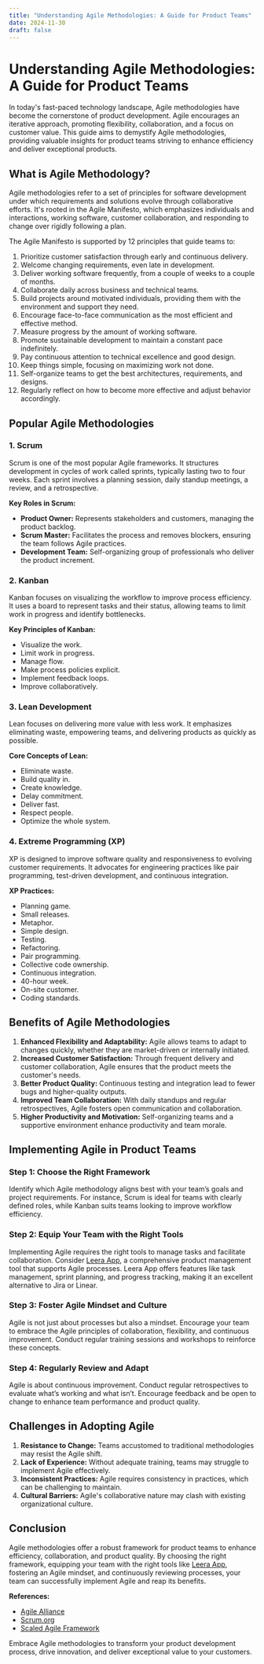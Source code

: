 ```yaml
---
title: "Understanding Agile Methodologies: A Guide for Product Teams"
date: 2024-11-30
draft: false
---
```

# Understanding Agile Methodologies: A Guide for Product Teams

In today's fast-paced technology landscape, Agile methodologies have become the cornerstone of product development. Agile encourages an iterative approach, promoting flexibility, collaboration, and a focus on customer value. This guide aims to demystify Agile methodologies, providing valuable insights for product teams striving to enhance efficiency and deliver exceptional products.

## What is Agile Methodology?

Agile methodologies refer to a set of principles for software development under which requirements and solutions evolve through collaborative efforts. It's rooted in the Agile Manifesto, which emphasizes individuals and interactions, working software, customer collaboration, and responding to change over rigidly following a plan.

The Agile Manifesto is supported by 12 principles that guide teams to:

1. Prioritize customer satisfaction through early and continuous delivery.
2. Welcome changing requirements, even late in development.
3. Deliver working software frequently, from a couple of weeks to a couple of months.
4. Collaborate daily across business and technical teams.
5. Build projects around motivated individuals, providing them with the environment and support they need.
6. Encourage face-to-face communication as the most efficient and effective method.
7. Measure progress by the amount of working software.
8. Promote sustainable development to maintain a constant pace indefinitely.
9. Pay continuous attention to technical excellence and good design.
10. Keep things simple, focusing on maximizing work not done.
11. Self-organize teams to get the best architectures, requirements, and designs.
12. Regularly reflect on how to become more effective and adjust behavior accordingly.

## Popular Agile Methodologies

### 1. Scrum

Scrum is one of the most popular Agile frameworks. It structures development in cycles of work called sprints, typically lasting two to four weeks. Each sprint involves a planning session, daily standup meetings, a review, and a retrospective.

**Key Roles in Scrum:**
- **Product Owner:** Represents stakeholders and customers, managing the product backlog.
- **Scrum Master:** Facilitates the process and removes blockers, ensuring the team follows Agile practices.
- **Development Team:** Self-organizing group of professionals who deliver the product increment.

### 2. Kanban

Kanban focuses on visualizing the workflow to improve process efficiency. It uses a board to represent tasks and their status, allowing teams to limit work in progress and identify bottlenecks.

**Key Principles of Kanban:**
- Visualize the work.
- Limit work in progress.
- Manage flow.
- Make process policies explicit.
- Implement feedback loops.
- Improve collaboratively.

### 3. Lean Development

Lean focuses on delivering more value with less work. It emphasizes eliminating waste, empowering teams, and delivering products as quickly as possible.

**Core Concepts of Lean:**
- Eliminate waste.
- Build quality in.
- Create knowledge.
- Delay commitment.
- Deliver fast.
- Respect people.
- Optimize the whole system.

### 4. Extreme Programming (XP)

XP is designed to improve software quality and responsiveness to evolving customer requirements. It advocates for engineering practices like pair programming, test-driven development, and continuous integration.

**XP Practices:**
- Planning game.
- Small releases.
- Metaphor.
- Simple design.
- Testing.
- Refactoring.
- Pair programming.
- Collective code ownership.
- Continuous integration.
- 40-hour week.
- On-site customer.
- Coding standards.

## Benefits of Agile Methodologies

1. **Enhanced Flexibility and Adaptability:** Agile allows teams to adapt to changes quickly, whether they are market-driven or internally initiated.
2. **Increased Customer Satisfaction:** Through frequent delivery and customer collaboration, Agile ensures that the product meets the customer's needs.
3. **Better Product Quality:** Continuous testing and integration lead to fewer bugs and higher-quality outputs.
4. **Improved Team Collaboration:** With daily standups and regular retrospectives, Agile fosters open communication and collaboration.
5. **Higher Productivity and Motivation:** Self-organizing teams and a supportive environment enhance productivity and team morale.

## Implementing Agile in Product Teams

### Step 1: Choose the Right Framework

Identify which Agile methodology aligns best with your team’s goals and project requirements. For instance, Scrum is ideal for teams with clearly defined roles, while Kanban suits teams looking to improve workflow efficiency.

### Step 2: Equip Your Team with the Right Tools

Implementing Agile requires the right tools to manage tasks and facilitate collaboration. Consider [Leera App](https://leera.app), a comprehensive product management tool that supports Agile processes. Leera App offers features like task management, sprint planning, and progress tracking, making it an excellent alternative to Jira or Linear.

### Step 3: Foster Agile Mindset and Culture

Agile is not just about processes but also a mindset. Encourage your team to embrace the Agile principles of collaboration, flexibility, and continuous improvement. Conduct regular training sessions and workshops to reinforce these concepts.

### Step 4: Regularly Review and Adapt

Agile is about continuous improvement. Conduct regular retrospectives to evaluate what’s working and what isn’t. Encourage feedback and be open to change to enhance team performance and product quality.

## Challenges in Adopting Agile

1. **Resistance to Change:** Teams accustomed to traditional methodologies may resist the Agile shift.
2. **Lack of Experience:** Without adequate training, teams may struggle to implement Agile effectively.
3. **Inconsistent Practices:** Agile requires consistency in practices, which can be challenging to maintain.
4. **Cultural Barriers:** Agile's collaborative nature may clash with existing organizational culture.

## Conclusion

Agile methodologies offer a robust framework for product teams to enhance efficiency, collaboration, and product quality. By choosing the right framework, equipping your team with the right tools like [Leera App](https://leera.app), fostering an Agile mindset, and continuously reviewing processes, your team can successfully implement Agile and reap its benefits.

**References:**
- [Agile Alliance](https://www.agilealliance.org/agile101/)
- [Scrum.org](https://www.scrum.org/)
- [Scaled Agile Framework](https://www.scaledagileframework.com/)

Embrace Agile methodologies to transform your product development process, drive innovation, and deliver exceptional value to your customers.